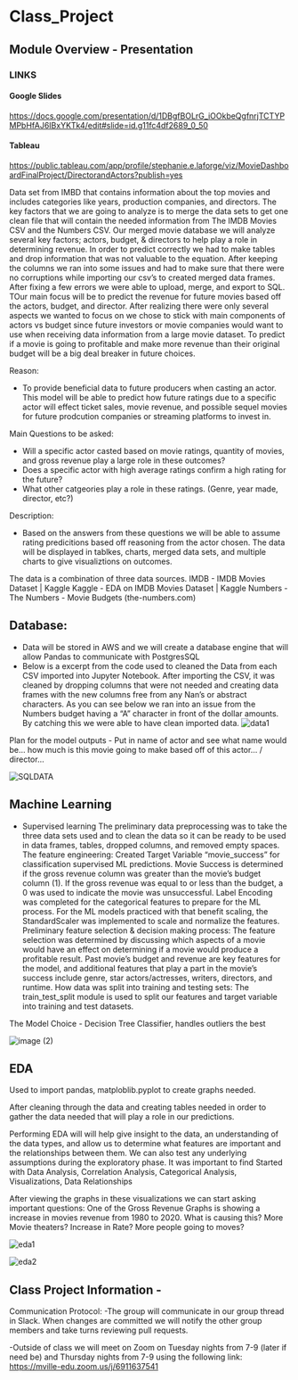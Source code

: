 # Class_Project

## Module Overview - Presentation

### LINKS

#### Google Slides

https://docs.google.com/presentation/d/1DBgfBOLrG_iOOkbeQgfnrjTCTYPMPbHfAJ6IBxYKTk4/edit#slide=id.g11fc4df2689_0_50

#### Tableau

https://public.tableau.com/app/profile/stephanie.e.laforge/viz/MovieDashboardFinalProject/DirectorandActors?publish=yes


Data set from IMBD that contains information about the top movies and includes categories like years, production companies, and directors.
The key factors that we are going to analyze is to merge the data sets to get one clean file that will contain the needed information from The IMDB Movies CSV and the Numbers CSV.  Our merged movie database we will analyze several key factors; actors, budget, & directors to help play a role in determining revenue. 
In order to predict correctly we had to make tables and drop information that was not valuable to the equation. After keeping the columns we ran into some issues and had to make sure that there were no corruptions while importing our csv’s to created merged data frames. After fixing a few errors we were able to upload, merge, and export to SQL.
TOur main focus will be to predict the revenue for future movies based off the actors, budget, and director. 
After realizing there were only several aspects we wanted to focus on we chose to stick with main components of actors vs budget since future investors or movie companies would want to use when receiving data information from a large movie dataset. To predict if a movie is going to profitable and make more revenue than their original budget will be a big deal breaker in future choices. 

Reason:
- To provide beneficial data to future producers when casting an actor. This model will be able to predict how future ratings due to a specific actor will effect ticket sales, movie revenue, and possible sequel movies for future prodcution companies or streaming platforms to invest in.

Main Questions to be asked: 
- Will a specific actor casted based on movie ratings, quantity of movies, and gross revenue play a large role in these outcomes?
- Does a specific actor with high average ratings confirm a high rating for the future?
- What other catgeories play a role in these ratings. (Genre, year made, director, etc?)

Description:
- Based on the answers from these questions we will be able to assume rating predicitions based off reasoning from the actor chosen.
The data will be displayed in tablkes, charts, merged data sets, and multiple charts to give visualiztions on outcomes. 

The data is a combination of three data sources. 
IMDB - IMDB Movies Dataset | Kaggle
Kaggle - EDA on IMDB Movies Dataset | Kaggle 
Numbers - The Numbers - Movie Budgets (the-numbers.com)




## Database:
- Data will be stored in AWS and we will create a database engine that will allow Pandas to communicate with PostgresSQL
- Below is a excerpt from the code used to cleaned the Data from each CSV imported into Jupyter Notebook. After importing the CSV, it was cleaned by dropping columns that were not needed and creating data frames with the new columns free from any Nan’s or abstract characters. As you can see below we ran into an issue from the Numbers budget having a “A” character in front of the dollar amounts. By catching this we were able to have clean imported data.
![data1](https://user-images.githubusercontent.com/98365309/175853946-0c323988-ce9c-4baf-95c3-a266170150cb.png)


Plan for the model outputs - Put in name of actor and see what name would be… how much is this movie going to make based off of this actor… / director… 

![SQLDATA](https://user-images.githubusercontent.com/98365309/175854523-3f980f1b-3057-4fff-a4d1-f549adc11e29.png)

## Machine Learning 
- Supervised learning
The preliminary data preprocessing was to take the three data sets used and to clean the data so it can be ready to be used in data frames, tables, dropped columns, and removed empty spaces.
The feature engineering:
Created Target Variable “movie_success” for classification supervised ML predictions. Movie Success is determined if the gross revenue column was greater than the movie’s budget column (1). If the gross revenue was equal to or less than the budget, a 0 was used to indicate the movie was unsuccessful. Label Encoding was completed for the categorical features to prepare for the ML process. For the ML models practiced with that benefit scaling, the StandardScaler was implemented to scale and normalize the features.
Preliminary feature selection & decision making process:
The feature selection was determined by discussing which aspects of a movie would have an effect on determining if a movie would produce a profitable result. Past movie’s budget and revenue are key features for the model, and additional features that play a part in the movie’s success include genre, star actors/actresses, writers, directors, and runtime.
How data was split into training and testing sets:
The train_test_split module is used to split our features and target variable into training and test datasets.

The Model Choice - 
Decision Tree Classifier, handles outliers the best


![image (2)](https://user-images.githubusercontent.com/98365309/175854011-3724cf1b-45b6-4641-b868-73da7e027fe3.png)

## EDA

Used to import pandas, matploblib.pyplot to create graphs needed.

After cleaning through the data and creating tables needed in order to gather the data needed that will play a role in our predictions.

Performing EDA will will help give insight to the data, an understanding of the data types, and allow us to determine what features are important and the relationships between them. We can also test any underlying assumptions during the exploratory phase.
It was important to find 
Started with Data Analysis, Correlation Analysis, Categorical Analysis, Visualizations, Data Relationships

After viewing the graphs in these visualizations we can start asking important questions:
One of the Gross Revenue Graphs is showing a increase in movies revenue from 1980 to 2020.
What is causing this? More Movie theaters? Increase in Rate? More people going to moves?

![eda1](https://user-images.githubusercontent.com/98365309/175854130-5f0e01b1-0c69-4c8f-aa02-bd418cc64239.png)

![eda2](https://user-images.githubusercontent.com/98365309/175854184-c87db27b-8c7a-4b20-a713-6e53156a394a.png)

## Class Project Information - 

Communication Protocol:
-The group will communicate in our group thread in Slack. When changes are committed we will notify the other group members and take turns reviewing pull requests.

-Outside of class we will meet on Zoom on Tuesday nights from 7-9 (later if need be) and Thursday nights from 7-9 using the following link:
https://mville-edu.zoom.us/j/6911637541
